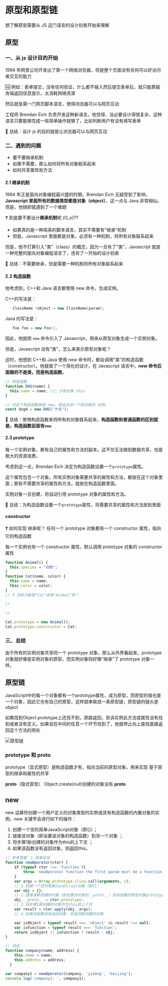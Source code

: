 # 原型和原型链

想了解原型需要从 JS 这门语言的设计初衷开始来理解

## 原型

### 一、从 js 设计目的开始

1994 年网景公司开发出了第一个网络浏览器，但是整个页面没有任何可以好访问者交互的能力

🆚 例如：表单提交，没有任何验证，什么都不输入然后提交表单后，就只能靠服务端返回信息提示，太消耗网络资源

然后就急需一门网页脚本语言，使得浏览器可以与网页互动

工程师 Brendan Eich 负责开发这种新语言。他觉得，没必要设计得很复杂，这种语言只要能够完成一些简单操作就够了，比如判断用户有没有填写表单

🚗 总结：设计 js 的目的就是让浏览器可以与网页互动

### 二、遇到的问题

- 要不要继承机制
- 如果不需要，那么如何将所有对象联系起来
- 如何共享属性和方法

#### 2.1 继承机制

1994 年正是面向对象编程最兴盛的时期，Brendan Eich 无疑受到了影响，**Javascript 里面所有的数据类型都是对象（object）**，这一点与 Java 非常相似。但是，他随即就遇到了一个难题

❓ 到底要不要设计**继承机制**呢 (O_o)??

- 如果真的是一种简易的脚本语言，其实不需要有"继承"机制
- 但是，Javascript 里面都是对象，必须有一种机制，将所有对象联系起来

但是，他不打算引入"类"（class）的概念，因为一旦有了"类"，Javascript 就是一种完整的面向对象编程语言了，违背了一开始的设计初衷

🚗 总结：不需要继承，但是需要一种机制将所有对象联系起来

#### 2.2 构造函数

他考虑到，C++和 Java 语言都使用 new 命令，生成实例。

C++的写法是：

```c++
　　ClassName *object = new ClassName(param);
```

Java 的写法是：

```java
　　Foo foo = new Foo();
```

因此，他就把 `new` 命令引入了 Javascript，用来从原型对象生成一个实例对象。

但是，Javascript 没有"类"，怎么来表示原型对象呢？

这时，他想到 C++和 Java 使用 new 命令时，都会调用"类"的构造函数（constructor）。他就做了一个简化的设计，在 Javascript 语言中，**new 命令后面跟的不是类，而是构造函数**。

```js
// 构造函数
function DOG(name) {
  this.name = name; //🚆 示例对象 this
}

// 对这个构造函数使用 new，就会生成一个狗对象的 实例。
const dogA = new DOG("大毛");
```

🚗 总结：使用构造函数来将所有的对象联系起来，**构造函数和普通函数的区别就是，构造函数前面有`new`**

#### 2.3 prototype

每一个实例对象，都有自己的属性和方法的副本。这不仅无法做到数据共享，也是极大的资源浪费。

考虑到这一点，Brendan Eich 决定为构造函数设置一个`prototype`属性。

这个属性包含一个对象，所有实例对象需要共享的属性和方法，都放在这个对象里面；那些不需要共享的属性和方法，就放在构造函数里面。

实例对象一旦创建，将自动引用 prototype 对象的属性和方法。

🚗 总结：为构造函数设置一个`prototype`属性，将需要共享的属性和方法放到里面

#### constructor

❓ 如何实现 继承呢？
任何一个 prototype 对象都有一个 constructor 属性，指向它的构造函数

每一个实例也有一个 constructor 属性，默认调用 prototype 对象的 constructor 属性

```js
function Animal() {
  this.species = "动物";
}
function Cat(name, color) {
  this.name = name;
  this.color = color;
}
// ❓ 怎样才能使"Cat"继承"Animal"呢？

/*

*/

Cat.prototype = new Animal();
Cat.prototype.constructor = Cat;
```

### 三、总结

由于所有的实例对象共享同一个 prototype 对象，那么从外界看起来，prototype 对象就好像是实例对象的原型，而实例对象则好像"继承"了 prototype 对象一样。

## 原型链

JavaScript中的每一个对象都有一个prototype属性，成为原型，而原型的值也是一个对象，因此它也有自己的原型，这样就串联成一条原型链，原型链的链头是object

如果找到Object.prototype上还找不到，原路返回，告诉实例此方法或属性没有找到或者没有定义。如果说在中间的任意一个环节找到了，他就停止向上查找直接返回这个方法的用处

![原型链](../../.vuepress/public/pages/prototype.jpg)

### prototype 和 __proto__

prototype（显式原型）是构造函数才有，指向当前的原型对象，用来实现 基于原型的继承和属性的共享

__proto__（隐式原型） Object.create(null)创建的对象没有 __proto__


## new
new 运算符创建一个用户定义的对象类型的实例或具有构造函数的内置对象的实例。new 关键字会进行如下的操作：
1. 创建一个空的简单JavaScript对象（即{}）；
2. 链接该对象（即设置该对象的构造函数）到另一个对象 ；
3. 将步骤1新创建的对象作为this的上下文 ；
4. 如果该函数没有返回对象，则返回this。
```js
// 参考答案：1.简单实现
function newOperator(ctor) {
    if (typeof ctor !== 'function'){
        throw 'newOperator function the first param must be a function';
    }
    var args = Array.prototype.slice.call(arguments, 1);
    // 1.创建一个空的简单JavaScript对象（即{}）
    var obj = {};
    // 2.链接该新创建的对象（即设置该对象的__proto__）到该函数的原型对象prototype上
    obj.__proto__ = ctor.prototype;
    // 3.将步骤1新创建的对象作为this的上下文
    var result = ctor.apply(obj, args);
    // 4.如果该函数没有返回对象，则返回新创建的对象

    var isObject = typeof result === 'object' && result !== null;
    var isFunction = typeof result === 'function';
    return isObject || isFunction ? result : obj;
}

// 测试
function company(name, address) {
    this.name = name;
    this.address = address;
  }

var company1 = newOperator(company, 'yideng', 'beijing');
console.log('company1: ', company1);

```